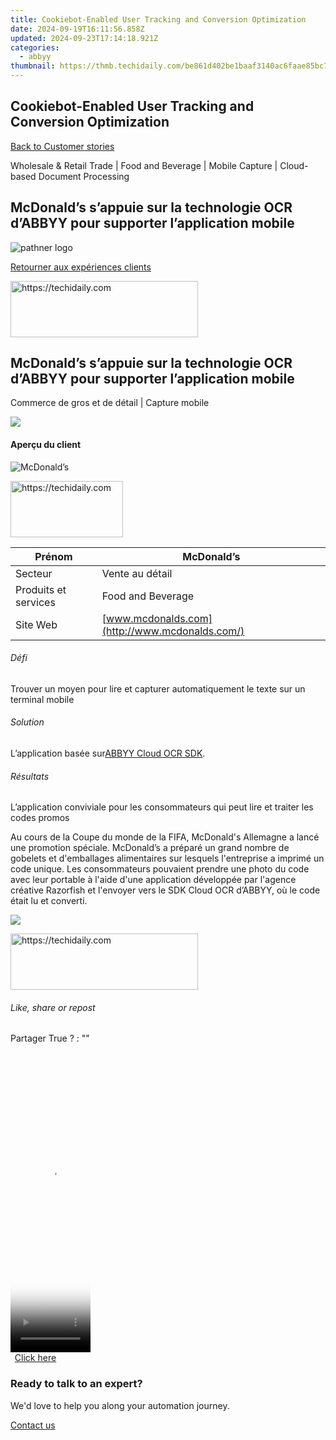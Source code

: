 ```yaml
---
title: Cookiebot-Enabled User Tracking and Conversion Optimization
date: 2024-09-19T16:11:56.858Z
updated: 2024-09-23T17:14:18.921Z
categories:
  - abbyy
thumbnail: https://thmb.techidaily.com/be861d402be1baaf3140ac6faae85bc70a45ab620b0dde812294a010c625a831.png
---
```


## Cookiebot-Enabled User Tracking and Conversion Optimization

[Back to Customer stories](https://tools.techidaily.com/abbyy/products/)

Wholesale & Retail Trade | Food and Beverage | Mobile Capture | Cloud-based Document Processing

## McDonald’s s’appuie sur la technologie OCR d’ABBYY pour supporter l’application mobile

![pathner logo](https://content.abbyy.com/-/media/project/abbyy/abbyy/logos-white/fr/93417.png?h=40&iar=0&w=120)

[Retourner aux expériences clients](https://tools.techidaily.com/abbyy/products/)

<!-- affiliate ads begin -->
<a href="https://aligracehair.sjv.io/c/5597632/1880956/19272" target="_top" id="1880956">
  <img src="//a.impactradius-go.com/display-ad/19272-1880956" border="0" alt="https://techidaily.com" width="300" height="90"/>
</a>
<img height="0" width="0" src="https://aligracehair.sjv.io/i/5597632/1880956/19272" style="position:absolute;visibility:hidden;" border="0" />
<!-- affiliate ads end -->

## McDonald’s s’appuie sur la technologie OCR d’ABBYY pour supporter l’application mobile

Commerce de gros et de détail | Capture mobile 

![](https://static1.abbyy.com/abbyycommedia/16263/cs-mcd-556x303.jpg) 

#### Aperçu du client

![McDonald’s](https://static1.abbyy.com/abbyycommedia/15837/mcdonalds_150x80.jpg) 

<!-- affiliate ads begin -->
<a href="https://aligracehair.sjv.io/c/5597632/2135411/19272" target="_top" id="2135411">
  <img src="//a.impactradius-go.com/display-ad/19272-2135411" border="0" alt="https://techidaily.com" width="180" height="90"/>
</a>
<img height="0" width="0" src="https://aligracehair.sjv.io/i/5597632/2135411/19272" style="position:absolute;visibility:hidden;" border="0" />
<!-- affiliate ads end -->

| Prénom               | McDonald’s                                     |
| -------------------- | ---------------------------------------------- |
| Secteur              | Vente au détail                                |
| Produits et services | Food and Beverage                              |
| Site Web             | [www.mcdonalds.com](http://www.mcdonalds.com/) |

###### Défi

Trouver un moyen pour lire et capturer automatiquement le texte sur un terminal mobile

###### Solution

L’application basée sur[ABBYY Cloud OCR SDK](https://tools.techidaily.com/abbyy/products/).

###### Résultats

L’application conviviale pour les consommateurs qui peut lire et traiter les codes promos

Au cours de la Coupe du monde de la FIFA, McDonald's Allemagne a lancé une promotion spéciale. McDonald’s a préparé un grand nombre de gobelets et d'emballages alimentaires sur lesquels l'entreprise a imprimé un code unique. Les consommateurs pouvaient prendre une photo du code avec leur portable à l'aide d'une application développée par l'agence créative Razorfish et l'envoyer vers le SDK Cloud OCR d’ABBYY, où le code était lu et converti.  
  
![](https://static1.abbyy.com/abbyycommedia/5311/screenshot-90-mcdonalds_450px.jpg)

<!-- affiliate ads begin -->
<a href="https://aligracehair.sjv.io/c/5597632/1918661/19272" target="_top" id="1918661">
  <img src="//a.impactradius-go.com/display-ad/19272-1918661" border="0" alt="https://techidaily.com" width="300" height="90"/>
</a>
<img height="0" width="0" src="https://aligracehair.sjv.io/i/5597632/1918661/19272" style="position:absolute;visibility:hidden;" border="0" />
<!-- affiliate ads end -->

###### Like, share or repost

Partager  True ?  : "" 

<!-- affiliate ads begin -->
<span id="1977006">
					<video width="128" height="480" style="cursor:pointer"
           poster="//a.impactradius-go.com/display-clicktoplayimage/1977006.png"
           onclick="if(!this.playClicked){this.play();this.setAttribute('controls',true);this.playClicked=true;}">
	   <source src="//a.impactradius-go.com/display-ad/22993-1977006">
	   <img src="//a.impactradius-go.com/display-clicktoplayimage/1977006.png" style="border: none; height: 100%; width: 100%; object-fit: contain">
	</video>
	<div style="width:80px;text-align:center"><a href="javascript:window.open(decodeURIComponent('https%3A%2F%2Fhomestyler.sjv.io%2Fc%2F5597632%2F1977006%2F22993'), '_blank');void(0);">Click here</a></div>
</span>
<img height="0" width="0" src="https://imp.pxf.io/i/5597632/1977006/22993" style="position:absolute;visibility:hidden;" border="0" />
<!-- affiliate ads end -->

### Ready to talk to an expert?

We'd love to help you along your automation journey.

[Contact us](https://tools.techidaily.com/abbyy/products/)

<ins class="adsbygoogle"
     style="display:block"
     data-ad-format="autorelaxed"
     data-ad-client="ca-pub-7571918770474297"
     data-ad-slot="1223367746"></ins>

<ins class="adsbygoogle"
     style="display:block"
     data-ad-client="ca-pub-7571918770474297"
     data-ad-slot="8358498916"
     data-ad-format="auto"
     data-full-width-responsive="true"></ins>



